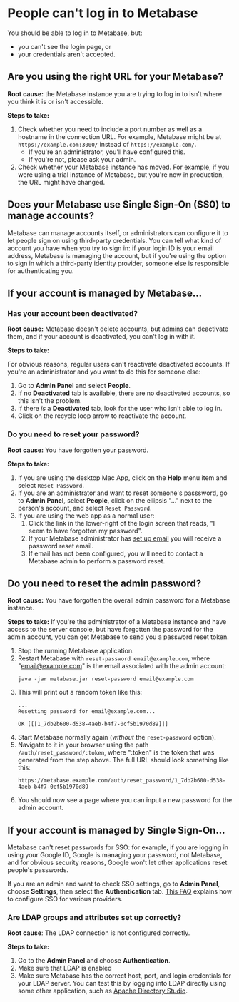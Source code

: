 # People can't log in to Metabase

You should be able to log in to Metabase, but:

- you can't see the login page, or
- your credentials aren't accepted.

## Are you using the right URL for your Metabase?

**Root cause:** the Metabase instance you are trying to log in to isn't where you think it is or isn't accessible.

**Steps to take:**

1. Check whether you need to include a port number as well as a hostname in the connection URL. For example, Metabase might be at `https://example.com:3000/` instead of `https://example.com/`.
   - If you're an administrator, you'll have configured this.
   - If you're not, please ask your admin.
2. Check whether your Metabase instance has moved. For example, if you were using a trial instance of Metabase, but you're now in production, the URL might have changed.

## Does your Metabase use Single Sign-On (SS0) to manage accounts?

Metabase can manage accounts itself, or administrators can configure it to let people sign on using third-party credentials. You can tell what kind of account you have when you try to sign in: if your login ID is your email address, Metabase is managing the account, but if you're using the option to sign in which a third-party identity provider, someone else is responsible for authenticating you.

## If your account is managed by Metabase...

### Has your account been deactivated?

**Root cause:** Metabase doesn't delete accounts, but admins can deactivate them, and if your account is deactivated, you can't log in with it.

**Steps to take:**

For obvious reasons, regular users can't reactivate deactivated accounts. If you're an administrator and you want to do this for someone else:

1. Go to **Admin Panel** and select **People**.
2. If no **Deactivated** tab is available, there are no deactivated accounts, so this isn't the problem.
3. If there *is* a **Deactivated** tab, look for the user who isn't able to log in.
4. Click on the recycle loop arrow to reactivate the account.

### Do you need to reset your password?

**Root cause:** You have forgotten your password.

**Steps to take:**

1. If you are using the desktop Mac App, click on the **Help** menu item and select `Reset Password`.
2. If you are an administrator and want to reset someone's passsword, go to **Admin Panel**, select **People**, click on the ellipsis "..." next to the person's account, and select `Reset Password`.
3. If you are using the web app as a normal user:
   1. Click the link in the lower-right of the login screen that reads, "I seem to have forgotten my password".
   2. If your Metabase administrator has [set up email][setting-up-email] you will receive a password reset email.
   3. If email has not been configured, you will need to contact a Metabase admin to perform a password reset.

## Do you need to reset the admin password?

**Root cause:** You have forgotten the overall admin password for a Metabase instance.

**Steps to take:** If you're the administrator of a Metabase instance and have access to the server console, but have forgotten the password for the admin account, you can get Metabase to send you a password reset token.

1.  Stop the running Metabase application.
2.  Restart Metabase with `reset-password email@example.com`, where "email@example.com" is the email associated with the admin account:
    ```
    java -jar metabase.jar reset-password email@example.com
    ```
3.  This will print out a random token like this:
    ```
    ...
    Resetting password for email@example.com...

    OK [[[1_7db2b600-d538-4aeb-b4f7-0cf5b1970d89]]]
    ```
4.  Start Metabase normally again (*without* the `reset-password` option).
5.  Navigate to it in your browser using the path `/auth/reset_password/:token`, where ":token" is the token that was generated from the step above. The full URL should look something like this:
    ```
    https://metabase.example.com/auth/reset_password/1_7db2b600-d538-4aeb-b4f7-0cf5b1970d89
    ```
6.  You should now see a page where you can input a new password for the admin account.

## If your account is managed by Single Sign-On...

Metabase can't reset passwords for SSO: for example, if you are logging in using your Google ID, Google is managing your password, not Metabase, and for obvious security reasons, Google won't let other applications reset people's passwords.

If you are an admin and want to check SSO settings, go to **Admin Panel**, choose **Settings**, then select the **Authentication** tab.  [This FAQ][auth] explains how to configure SSO for various providers.

### Are LDAP groups and attributes set up correctly?

**Root cause**: The LDAP connection is not configured correctly.

**Steps to take:**

1.  Go to the **Admin Panel** and choose **Authentication**.
2.  Make sure that LDAP is enabled
3.  Make sure Metabase has the correct host, port, and login credentials for your LDAP server. You can test this by logging into LDAP directly using some other application, such as [Apache Directory Studio][ads].

[ads]: https://directory.apache.org/studio/
[auth]: ../faq/setup/how-do-i-integrate-with-sso.html
[reset-password]: ../faq/using-metabase/how-do-i-reset-my-password.html
[setting-up-email]: ../administration-guide/02-setting-up-email.html
